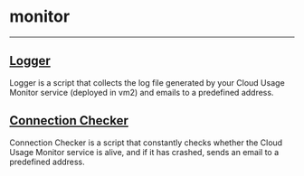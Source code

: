 # monitor
----------------
## [Logger](./log.py)
Logger is a script that collects the log file generated by your Cloud Usage
Monitor service (deployed in vm2) and emails to a predefined address.

## [Connection Checker](./connection.py)
Connection Checker is a script that constantly checks whether the Cloud Usage Monitor service is alive, and if it has crashed, sends an email to a predefined address.
